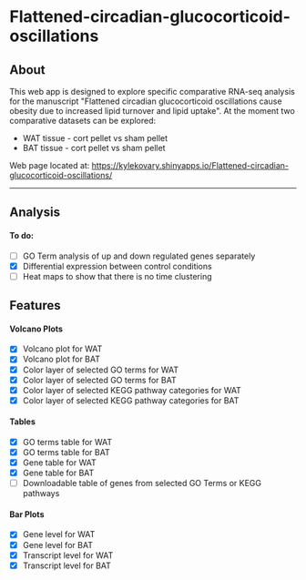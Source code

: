 # Flattened-circadian-glucocorticoid-oscillations

## About
This web app is designed to explore specific comparative RNA-seq analysis for the manuscript "Flattened circadian glucocorticoid oscillations cause obesity due to increased lipid turnover and lipid uptake". At the moment two comparative datasets can be explored:
* WAT tissue - cort pellet vs sham pellet
* BAT tissue - cort pellet vs sham pellet

Web page located at: https://kylekovary.shinyapps.io/Flattened-circadian-glucocorticoid-oscillations/

---

## Analysis

#### To do:
- [ ] GO Term analysis of up and down regulated genes separately 
- [x] Differential expression between control conditions
- [ ] Heat maps to show that there is no time clustering

## Features

#### Volcano Plots
- [x] Volcano plot for WAT
- [x] Volcano plot for BAT
- [x] Color layer of selected GO terms for WAT
- [x] Color layer of selected GO terms for BAT
- [x] Color layer of selected KEGG pathway categories for WAT
- [x] Color layer of selected KEGG pathway categories for BAT

#### Tables
- [x] GO terms table for WAT
- [x] GO terms table for BAT
- [x] Gene table for WAT
- [x] Gene table for BAT
- [ ] Downloadable table of genes from selected GO Terms or KEGG pathways

#### Bar Plots
- [x] Gene level for WAT
- [x] Gene level for BAT
- [x] Transcript level for WAT
- [x] Transcript level for BAT
